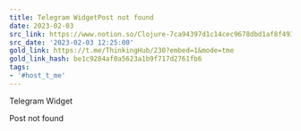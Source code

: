 ```yaml
---
title: Telegram WidgetPost not found
date: 2023-02-03
src_link: https://www.notion.so/Clojure-7ca94397d1c14cec9678dbd1af8f493c
src_date: '2023-02-03 12:25:00'
gold_link: https://t.me/ThinkingHub/230?embed=1&mode=tme
gold_link_hash: be1c9284af0a5623a1b9f717d2761fb6
tags:
- '#host_t_me'
---
```





Telegram Widget
























Post not found